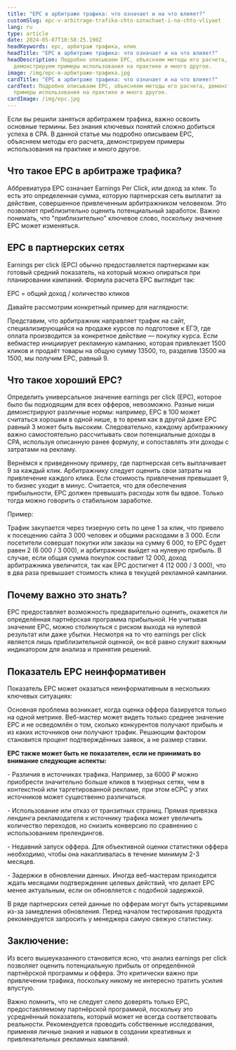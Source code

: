 ```yaml
---
title: "ЕРС в арбитраже трафика: что означает и на что влияет?"
customSlug: epc-v-arbitrage-trafika-chto-oznachaet-i-na-chto-vliyaet
lang: ru
type: article
date: 2024-05-07T10:58:25.190Z
headKeywords: epc, арбитраж трафика, клик
headTitle: "ЕРС в арбитраже трафика: что означает и на что влияет?"
headDescription: Подробно описываем EPC, объясняем методы его расчета,
  демонстрируем примеры использования на практике и много другое.
image: /img/ерс-в-арбитраже-трафика.jpg
cardTitle: "ЕРС в арбитраже трафика: что означает и на что влияет?"
cardText: Подробно описываем EPC, объясняем методы его расчета, демонстрируем
  примеры использования на практике и много другое.
cardImage: /img/epc.jpg
---
```

Если вы решили заняться арбитражем трафика, важно освоить основные термины. Без знания ключевых понятий сложно добиться успеха в CPA. В данной статье мы подробно описываем EPC, объясняем методы его расчета, демонстрируем примеры использования на практике и много другое.

## Что такое EPC в арбитраже трафика?

Аббревиатура EPC означает Earnings Per Click, или доход за клик. То есть это определенная сумма, которую партнерская сеть выплатит за действие, совершенное привлеченным арбитражником человеком. Это позволяет приблизительно оценить потенциальный заработок. Важно понимать, что "приблизительно" ключевое слово, поскольку значение EPC может изменяться.

## EPC в партнерских сетях

Earnings per click (EPC) обычно предоставляется партнерками как готовый средний показатель, на который можно опираться при планировании кампаний. Формула расчета EPC выглядит так:

EPC = общий доход / количество кликов

Давайте рассмотрим конкретный пример для наглядности:

Представим, что арбитражник направляет трафик на сайт, специализирующийся на продаже курсов по подготовке к ЕГЭ, где оплата производится за конкретное действие — покупку курса. Если вебмастер инициирует рекламную кампанию, которая привлекает 1500 кликов и продаёт товары на общую сумму 13500, то, разделив 13500 на 1500, мы получим EPC, равный 9.

## Что такое хороший EPC?

Определить универсальное значение earnings per click (EPC), которое было бы подходящим для всех офферов, невозможно. Разные ниши демонстрируют различные нормы: например, EPC в 100 может считаться хорошим в одной нише, в то время как в другой даже EPC равный 3 может быть высоким. Следовательно, каждому арбитражнику важно самостоятельно рассчитывать свои потенциальные доходы в CPA, используя описанную ранее формулу, и сопоставлять эти доходы с затратами на рекламу.

Вернёмся к приведенному примеру, где партнерская сеть выплачивает 9 за каждый клик. Арбитражнику следует оценить свои затраты на привлечение каждого клика. Если стоимость привлечения превышает 9, то бизнес уходит в минус. Считается, что для обеспечения прибыльности, EPC должен превышать расходы хотя бы вдвое. Только тогда можно говорить о стабильном заработке.

Пример:

Трафик закупается через тизерную сеть по цене 1 за клик, что привело к посещению сайта 3 000 человек и общими расходами в 3 000. Если посетители совершат покупки или заказы на сумму 6 000, то EPC будет равен 2 (6 000 / 3 000), и арбитражник выйдет на нулевую прибыль. В случае, если общая сумма покупок составит 12 000, доход арбитражника увеличится, так как EPC достигнет 4 (12 000 / 3 000), что в два раза превышает стоимость клика в текущей рекламной кампании.

## Почему важно это знать?

EPC предоставляет возможность предварительно оценить, окажется ли определённая партнёрская программа прибыльной. Не учитывая значение EPC, можно столкнуться с риском выхода на нулевой результат или даже убытки. Несмотря на то что earnings per click является лишь приблизительной оценкой, он всё равно служит важным индикатором для анализа и принятия решений.

## Показатель EPC неинформативен

Показатель EPC может оказаться неинформативным в нескольких ключевых ситуациях:

Основная проблема возникает, когда оценка оффера базируется только на одной метрике. Веб-мастер может видеть только среднее значение EPC и не осведомлён о том, сколько конкурентов получают прибыль и из каких источников они получают трафик. Решающим фактором становится процент подтверждённых заявок, а не размер ставки.

**EPC также может быть не показателен, если не принимать во внимание следующие аспекты:**

\- Различия в источниках трафика. Например, за 6000 ₽ можно приобрести значительно больше кликов в тизерных сетях, чем в контекстной или таргетированной рекламе, при этом eCPC у этих источников может существенно различаться.

\- Использование или отказ от транзитных страниц. Прямая привязка лендинга рекламодателя к источнику трафика может увеличить количество переходов, но снизить конверсию по сравнению с использованием прелендингов.

\- Недавний запуск оффера. Для объективной оценки статистики оффера необходимо, чтобы она накапливалась в течение минимум 2-3 месяцев.

\- Задержки в обновлении данных. Иногда веб-мастерам приходится ждать месяцами подтверждение целевых действий, что делает EPC менее актуальным, если он обновляется с подобной задержкой.

В ряде партнерских сетей данные по офферам могут быть устаревшими из-за замедления обновления. Перед началом тестирования продукта рекомендуется запросить у менеджера самую свежую статистику.

## Заключение:

Из всего вышеуказанного становится ясно, что анализ earnings per click позволяет оценить потенциальную прибыль от определённой партнёрской программы и оффера. Это критически важно при привлечении трафика, поскольку никому не интересно тратить усилия впустую. 

Важно помнить, что не следует слепо доверять только EPC, предоставляемому партнёрской программой, поскольку это усреднённый показатель, который может не всегда соответствовать реальности. Рекомендуется проводить собственные исследования, применяя личные знания и навыки в создании креативных и привлекательных рекламных кампаний.